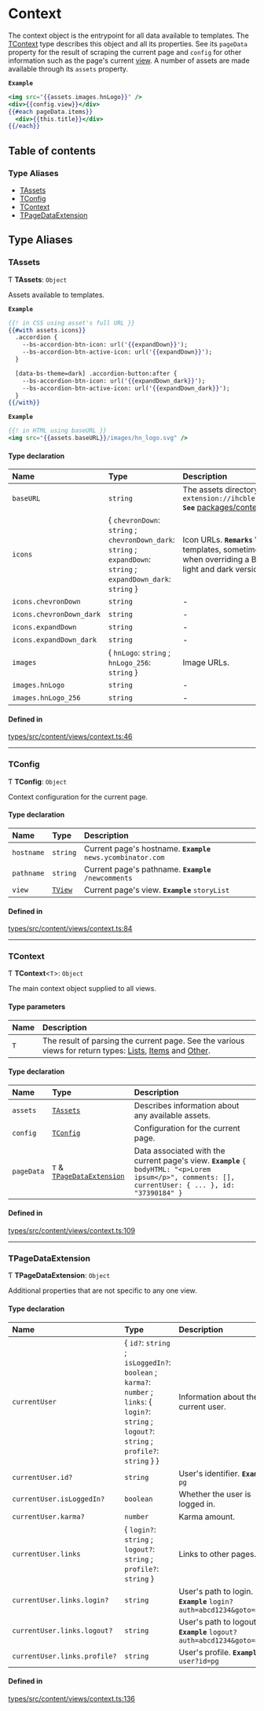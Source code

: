 # Context

The context object is the entrypoint for all data available to templates.
The [TContext](Context.md#tcontext) type describes this object and all its properties. See
its `pageData` property for the result of scraping the current page and
`config` for other information such as the page's current
[view](Shared.md#tview). A number of assets are made available through
its `assets` property.

**`Example`**

```hbs
<img src="{{assets.images.hnLogo}}" />
<div>{{config.view}}</div>
{{#each pageData.items}}
  <div>{{this.title}}</div>
{{/each}}
```

## Table of contents

### Type Aliases

- [TAssets](Context.md#tassets)
- [TConfig](Context.md#tconfig)
- [TContext](Context.md#tcontext)
- [TPageDataExtension](Context.md#tpagedataextension)

## Type Aliases

### TAssets

Ƭ **TAssets**: `Object`

Assets available to templates.

**`Example`**

```hbs
{{! in CSS using asset's full URL }}
{{#with assets.icons}}
  .accordion {
    --bs-accordion-btn-icon: url('{{expandDown}}');
    --bs-accordion-btn-active-icon: url('{{expandDown}}');
  }

  [data-bs-theme=dark] .accordion-button:after {
    --bs-accordion-btn-icon: url('{{expandDown_dark}}');
    --bs-accordion-btn-active-icon: url('{{expandDown_dark}}');
  }
{{/with}}
```

**`Example`**

```hbs
{{! in HTML using baseURL }}
<img src="{{assets.baseURL}}/images/hn_logo.svg" />
```

#### Type declaration

| Name | Type | Description |
| :------ | :------ | :------ |
| `baseURL` | `string` | The assets directory's base URL. **`Example`** ``` chrome-extension://ihcblehlmbfeecfaiomaihjkeedjepoc/assets/img/content ``` **`See`** [packages/content/public/assets/img/content](https://github.com/dan-lovelace/hacker-news-pro/tree/main/packages/content/public/assets/img/content) |
| `icons` | { `chevronDown`: `string` ; `chevronDown_dark`: `string` ; `expandDown`: `string` ; `expandDown_dark`: `string`  } | Icon URLs. **`Remarks`** While Material icons are available in Handlebars templates, sometimes it is necessary to use icons in CSS such as when overriding a Bootstrap component's iconography. We include light and dark versions of icons for this purpose. |
| `icons.chevronDown` | `string` | - |
| `icons.chevronDown_dark` | `string` | - |
| `icons.expandDown` | `string` | - |
| `icons.expandDown_dark` | `string` | - |
| `images` | { `hnLogo`: `string` ; `hnLogo_256`: `string`  } | Image URLs. |
| `images.hnLogo` | `string` | - |
| `images.hnLogo_256` | `string` | - |

#### Defined in

[types/src/content/views/context.ts:46](https://github.com/dan-lovelace/hacker-news-pro/blob/bdc735c/packages/types/src/content/views/context.ts#L46)

___

### TConfig

Ƭ **TConfig**: `Object`

Context configuration for the current page.

#### Type declaration

| Name | Type | Description |
| :------ | :------ | :------ |
| `hostname` | `string` | Current page's hostname. **`Example`** ```news.ycombinator.com``` |
| `pathname` | `string` | Current page's pathname. **`Example`** ```/newcomments``` |
| `view` | [`TView`](Shared.md#tview) | Current page's view. **`Example`** ```storyList``` |

#### Defined in

[types/src/content/views/context.ts:84](https://github.com/dan-lovelace/hacker-news-pro/blob/bdc735c/packages/types/src/content/views/context.ts#L84)

___

### TContext

Ƭ **TContext**<`T`\>: `Object`

The main context object supplied to all views.

#### Type parameters

| Name | Description |
| :------ | :------ |
| `T` | The result of parsing the current page. See the various views for return types: [Lists](Lists.md), [Items](Items.md) and [Other](Other.md). |

#### Type declaration

| Name | Type | Description |
| :------ | :------ | :------ |
| `assets` | [`TAssets`](Context.md#tassets) | Describes information about any available assets. |
| `config` | [`TConfig`](Context.md#tconfig) | Configuration for the current page. |
| `pageData` | `T` & [`TPageDataExtension`](Context.md#tpagedataextension) | Data associated with the current page's view. **`Example`** ``` { bodyHTML: "<p>Lorem ipsum</p>", comments: [], currentUser: { ... }, id: "37390184" } ``` |

#### Defined in

[types/src/content/views/context.ts:109](https://github.com/dan-lovelace/hacker-news-pro/blob/bdc735c/packages/types/src/content/views/context.ts#L109)

___

### TPageDataExtension

Ƭ **TPageDataExtension**: `Object`

Additional properties that are not specific to any one view.

#### Type declaration

| Name | Type | Description |
| :------ | :------ | :------ |
| `currentUser` | { `id?`: `string` ; `isLoggedIn?`: `boolean` ; `karma?`: `number` ; `links`: { `login?`: `string` ; `logout?`: `string` ; `profile?`: `string`  }  } | Information about the current user. |
| `currentUser.id?` | `string` | User's identifier. **`Example`** ```pg``` |
| `currentUser.isLoggedIn?` | `boolean` | Whether the user is logged in. |
| `currentUser.karma?` | `number` | Karma amount. |
| `currentUser.links` | { `login?`: `string` ; `logout?`: `string` ; `profile?`: `string`  } | Links to other pages. |
| `currentUser.links.login?` | `string` | User's path to login. **`Example`** ```login?auth=abcd1234&goto=news``` |
| `currentUser.links.logout?` | `string` | User's path to logout. **`Example`** ```logout?auth=abcd1234&goto=news``` |
| `currentUser.links.profile?` | `string` | User's profile. **`Example`** ```user?id=pg``` |

#### Defined in

[types/src/content/views/context.ts:136](https://github.com/dan-lovelace/hacker-news-pro/blob/bdc735c/packages/types/src/content/views/context.ts#L136)
